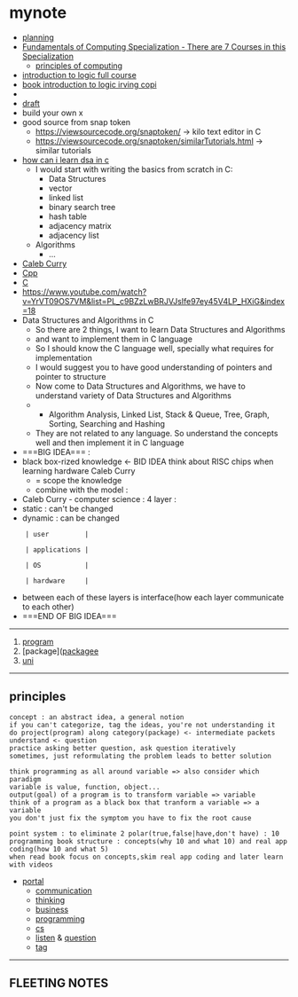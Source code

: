 # mynote
- [planning](planning)
- [Fundamentals of Computing Specialization - There are 7 Courses in this Specialization](https://www.coursera.org/specializations/computer-fundamentals#courses)
  - [principles of computing](principles-of-computing)
- [introduction to logic full course](introduction-to-logic-full-course)
- [book introduction to logic irving copi](book-introduction-to-logic-irving-copi)
- 
- [draft](draft)
- build your own x
- good source from snap token
  - https://viewsourcecode.org/snaptoken/ -> kilo text editor in C
  - https://viewsourcecode.org/snaptoken/similarTutorials.html -> similar tutorials
- [how can i learn dsa in c](https://www.quora.com/How-can-I-learn-Data-Structure-and-Algorithm-in-C-language)
  - I would start with writing the basics from scratch in C:
    - Data Structures
    - vector
    - linked list
    - binary search tree
    - hash table
    - adjacency matrix
    - adjacency list
  - Algorithms
    - ...
- [Caleb Curry](Caleb-Curry)
- [Cpp](Cpp)
- [C](C)
- https://www.youtube.com/watch?v=YrVT09OS7VM&list=PL_c9BZzLwBRJVJsIfe97ey45V4LP_HXiG&index=18
- Data Structures and Algorithms in C
  - So there are 2 things, I want to learn Data Structures and Algorithms
  - and want to implement them in C language
  - So I should know the C language well, specially what requires for implementation
  - I would suggest you to have good understanding of pointers and pointer to structure
  - Now come to Data Structures and Algorithms, we have to understand variety of Data Structures and Algorithms
  - - Algorithm Analysis, Linked List, Stack & Queue, Tree, Graph, Sorting, Searching and Hashing
  - They are not related to any language. So understand the concepts well and then implement it in C language
- ===BIG IDEA=== :
- black box-rized knowledge <- BID IDEA think about RISC chips when learning hardware Caleb Curry
  - = scope the knowledge
  - combine with the model :
- Caleb Curry - computer science : 4 layer :
- static : can't be changed
- dynamic : can be changed

```
    | user         |

    | applications |

    | OS           |

    | hardware     |
```

- between each of these layers is interface(how each layer communicate to each other)
- ===END OF BIG IDEA===
---

1. [program](program)
2. [package]([packagee](packagee)
3. [uni](uni)

---

## principles

```
concept : an abstract idea, a general notion
if you can't categorize, tag the ideas, you're not understanding it
do project(program) along category(package) <- intermediate packets
understand <- question
practice asking better question, ask question iteratively
sometimes, just reformulating the problem leads to better solution

think programming as all around variable => also consider which paradigm
variable is value, function, object...
output(goal) of a program is to transform variable => variable
think of a program as a black box that tranform a variable => a variable
you don't just fix the symptom you have to fix the root cause

point system : to eliminate 2 polar(true,false|have,don't have) : 10
programming book structure : concepts(why 10 and what 10) and real app coding(how 10 and what 5)
when read book focus on concepts,skim real app coding and later learn with videos
```

- [portal](portal)
  - [communication](communication)
  - [thinking](thinking)
  - [business](business)
  - [programming](programming)
  - [cs](cs)
  - [listen](listen) & [question](question)
  - [tag](tag)

---

## FLEETING NOTES

